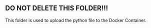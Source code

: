 ## DO NOT DELETE THIS FOLDER!!!
This folder is used to upload the python file to the Docker Container.
